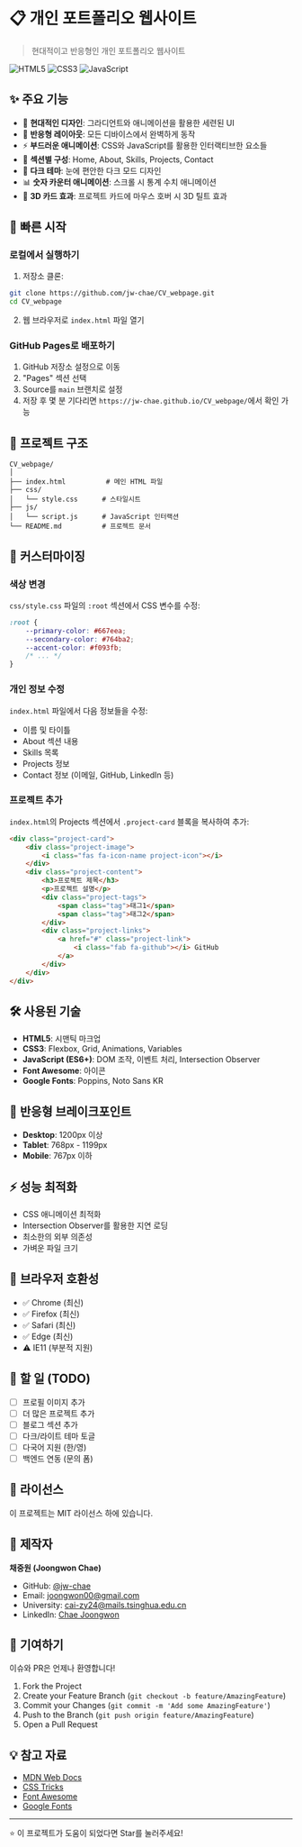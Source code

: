 # 📋 개인 포트폴리오 웹사이트

> 현대적이고 반응형인 개인 포트폴리오 웹사이트

![HTML5](https://img.shields.io/badge/HTML5-E34F26?style=for-the-badge&logo=html5&logoColor=white)
![CSS3](https://img.shields.io/badge/CSS3-1572B6?style=for-the-badge&logo=css3&logoColor=white)
![JavaScript](https://img.shields.io/badge/JavaScript-F7DF1E?style=for-the-badge&logo=javascript&logoColor=black)

## ✨ 주요 기능

- 🎨 **현대적인 디자인**: 그라디언트와 애니메이션을 활용한 세련된 UI
- 📱 **반응형 레이아웃**: 모든 디바이스에서 완벽하게 동작
- ⚡ **부드러운 애니메이션**: CSS와 JavaScript를 활용한 인터랙티브한 요소들
- 🎯 **섹션별 구성**: Home, About, Skills, Projects, Contact
- 🌙 **다크 테마**: 눈에 편안한 다크 모드 디자인
- 📊 **숫자 카운터 애니메이션**: 스크롤 시 통계 수치 애니메이션
- 💫 **3D 카드 효과**: 프로젝트 카드에 마우스 호버 시 3D 틸트 효과

## 🚀 빠른 시작

### 로컬에서 실행하기

1. 저장소 클론:
```bash
git clone https://github.com/jw-chae/CV_webpage.git
cd CV_webpage
```

2. 웹 브라우저로 `index.html` 파일 열기

### GitHub Pages로 배포하기

1. GitHub 저장소 설정으로 이동
2. "Pages" 섹션 선택
3. Source를 `main` 브랜치로 설정
4. 저장 후 몇 분 기다리면 `https://jw-chae.github.io/CV_webpage/`에서 확인 가능

## 📁 프로젝트 구조

```
CV_webpage/
│
├── index.html          # 메인 HTML 파일
├── css/
│   └── style.css      # 스타일시트
├── js/
│   └── script.js      # JavaScript 인터랙션
└── README.md          # 프로젝트 문서
```

## 🎨 커스터마이징

### 색상 변경
`css/style.css` 파일의 `:root` 섹션에서 CSS 변수를 수정:

```css
:root {
    --primary-color: #667eea;
    --secondary-color: #764ba2;
    --accent-color: #f093fb;
    /* ... */
}
```

### 개인 정보 수정
`index.html` 파일에서 다음 정보들을 수정:

- 이름 및 타이틀
- About 섹션 내용
- Skills 목록
- Projects 정보
- Contact 정보 (이메일, GitHub, LinkedIn 등)

### 프로젝트 추가
`index.html`의 Projects 섹션에서 `.project-card` 블록을 복사하여 추가:

```html
<div class="project-card">
    <div class="project-image">
        <i class="fas fa-icon-name project-icon"></i>
    </div>
    <div class="project-content">
        <h3>프로젝트 제목</h3>
        <p>프로젝트 설명</p>
        <div class="project-tags">
            <span class="tag">태그1</span>
            <span class="tag">태그2</span>
        </div>
        <div class="project-links">
            <a href="#" class="project-link">
                <i class="fab fa-github"></i> GitHub
            </a>
        </div>
    </div>
</div>
```

## 🛠️ 사용된 기술

- **HTML5**: 시맨틱 마크업
- **CSS3**: Flexbox, Grid, Animations, Variables
- **JavaScript (ES6+)**: DOM 조작, 이벤트 처리, Intersection Observer
- **Font Awesome**: 아이콘
- **Google Fonts**: Poppins, Noto Sans KR

## 📱 반응형 브레이크포인트

- **Desktop**: 1200px 이상
- **Tablet**: 768px - 1199px
- **Mobile**: 767px 이하

## ⚡ 성능 최적화

- CSS 애니메이션 최적화
- Intersection Observer를 활용한 지연 로딩
- 최소한의 외부 의존성
- 가벼운 파일 크기

## 🎯 브라우저 호환성

- ✅ Chrome (최신)
- ✅ Firefox (최신)
- ✅ Safari (최신)
- ✅ Edge (최신)
- ⚠️ IE11 (부분적 지원)

## 📝 할 일 (TODO)

- [ ] 프로필 이미지 추가
- [ ] 더 많은 프로젝트 추가
- [ ] 블로그 섹션 추가
- [ ] 다크/라이트 테마 토글
- [ ] 다국어 지원 (한/영)
- [ ] 백엔드 연동 (문의 폼)

## 📄 라이선스

이 프로젝트는 MIT 라이선스 하에 있습니다.

## 👤 제작자

**채중원 (Joongwon Chae)**

- GitHub: [@jw-chae](https://github.com/jw-chae)
- Email: joongwon00@gmail.com
- University: cai-zy24@mails.tsinghua.edu.cn
- LinkedIn: [Chae Joongwon](https://www.linkedin.com/in/chae-joongwon-a668572a9/)

## 🤝 기여하기

이슈와 PR은 언제나 환영합니다!

1. Fork the Project
2. Create your Feature Branch (`git checkout -b feature/AmazingFeature`)
3. Commit your Changes (`git commit -m 'Add some AmazingFeature'`)
4. Push to the Branch (`git push origin feature/AmazingFeature`)
5. Open a Pull Request

## 💡 참고 자료

- [MDN Web Docs](https://developer.mozilla.org/)
- [CSS Tricks](https://css-tricks.com/)
- [Font Awesome](https://fontawesome.com/)
- [Google Fonts](https://fonts.google.com/)

---

⭐️ 이 프로젝트가 도움이 되었다면 Star를 눌러주세요!

